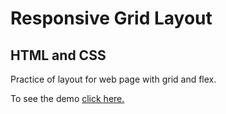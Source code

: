 # Responsive Grid Layout
## HTML and CSS

Practice of layout for web page with grid and flex.

To see the demo [click here.](https://ariele2002.github.io/grid-layout/)